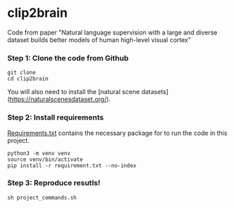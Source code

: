 # clip2brain
Code from paper "Natural language supervision with a large and diverse dataset builds better models of human high-level visual cortex"

### Step 1: Clone the code from Github
```
git clone 
cd clip2brain
```
You will also need to install the [natural scene datasets] (https://naturalscenesdataset.org/).

### Step 2: Install requirements
[Requirements.txt](https://github.com/ariaaay/clip2brain/blob/main/requirements.txt) contains the necessary package for to run the code in this project.
```
python3 -m venv venv
source venv/bin/activate
pip install -r requirement.txt --no-index
```

### Step 3: Reproduce resutls!
```
sh project_commands.sh
```
